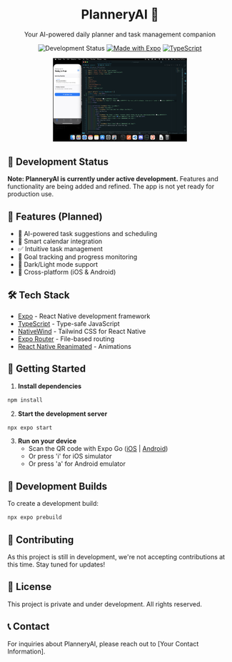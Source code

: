 <div align="center">
  <h1>PlanneryAI 📱</h1>
  <p>Your AI-powered daily planner and task management companion</p>

![Development Status](https://img.shields.io/badge/Status-In%20Development-yellow)
[![Made with Expo](https://img.shields.io/badge/Made%20with-Expo-blue.svg)](https://expo.dev/)
[![TypeScript](https://img.shields.io/badge/TypeScript-4.9.4-blue.svg)](https://www.typescriptlang.org/)

</div>

<p align="center">
  <img src="assets/ss.png" alt="PlanneryAI Preview" width="300">
</p>

## 🚧 Development Status

**Note: PlanneryAI is currently under active development.** Features and functionality are being added and refined. The app is not yet ready for production use.

## 🌟 Features (Planned)

- 🤖 AI-powered task suggestions and scheduling
- 📅 Smart calendar integration
- ✅ Intuitive task management
- 🎯 Goal tracking and progress monitoring
- 🌙 Dark/Light mode support
- 📱 Cross-platform (iOS & Android)

## 🛠️ Tech Stack

- [Expo](https://expo.dev/) - React Native development framework
- [TypeScript](https://www.typescriptlang.org/) - Type-safe JavaScript
- [NativeWind](https://www.nativewind.dev/) - Tailwind CSS for React Native
- [Expo Router](https://docs.expo.dev/router/introduction/) - File-based routing
- [React Native Reanimated](https://docs.swmansion.com/react-native-reanimated/) - Animations

## 🚀 Getting Started

1. **Install dependencies**

```bash
npm install
```

2. **Start the development server**

```bash
npx expo start
```

3. **Run on your device**
   - Scan the QR code with Expo Go ([iOS](https://apps.apple.com/app/apple-store/id982107779) | [Android](https://play.google.com/store/apps/details?id=host.exp.exponent))
   - Or press 'i' for iOS simulator
   - Or press 'a' for Android emulator

## 📱 Development Builds

To create a development build:

```bash
npx expo prebuild
```

## 🤝 Contributing

As this project is still in development, we're not accepting contributions at this time. Stay tuned for updates!

## 📝 License

This project is private and under development. All rights reserved.

## 📞 Contact

For inquiries about PlanneryAI, please reach out to [Your Contact Information].
